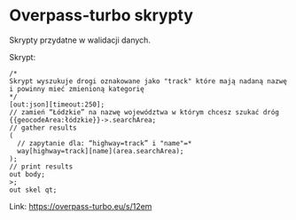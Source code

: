 # Overpass-turbo skrypty
Skrypty  przydatne  w walidacji danych.

Skrypt:
```
/*
Skrypt wyszukuje drogi oznakowane jako "track" które mają nadaną nazwę i powinny mieć zmienioną kategorię
*/
[out:json][timeout:250];
// zamień “Łódzkie” na nazwę województwa w którym chcesz szukać dróg
{{geocodeArea:łódzkie}}->.searchArea;
// gather results
(
  // zapytanie dla: “highway=track” i "name"=*
  way[highway=track][name](area.searchArea);
);
// print results
out body;
>;
out skel qt;
```
Link: https://overpass-turbo.eu/s/12em
